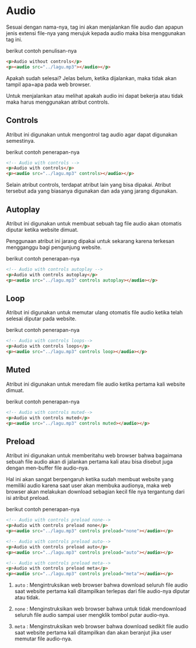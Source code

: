 # Audio

Sesuai dengan nama-nya, tag ini akan menjalankan file audio dan apapun jenis extensi file-nya yang merujuk kepada audio maka bisa menggunakan tag ini.

berikut contoh penulisan-nya

```html
<p>Audio without controls</p>
<p><audio src="../lagu.mp3"></audio></p>
```

Apakah sudah selesai? Jelas belum, ketika dijalankan, maka tidak akan tampil apa=apa pada web browser.

Untuk menjalankan atau melihat apakah audio ini dapat bekerja atau tidak maka harus menggunakan atribut controls.

## Controls

Atribut ini digunakan untuk mengontrol tag audio agar dapat digunakan semestinya.

berikut contoh penerapan-nya

```html
<!-- Audio with controls -->
<p>Audio with controls</p>
<p><audio src="../lagu.mp3" controls></audio></p>
```

Selain atribut controls, terdapat atribut lain yang bisa dipakai. Atribut tersebut ada yang biasanya digunakan dan ada yang jarang digunakan.

## Autoplay

Atribut ini digunakan untuk membuat sebuah tag file audio akan otomatis diputar ketika website dimuat.

Penggunaan atribut ini jarang dipakai untuk sekarang karena terkesan mengganggu bagi pengunjung website.

berikut contoh penerapan-nya

```html
<!-- Audio with controls autoplay -->
<p>Audio with controls autoplay</p>
<p><audio src="../lagu.mp3" controls autoplay></audio></p>
```

## Loop

Atribut ini digunakan untuk memutar ulang otomatis file audio ketika telah selesai diputar pada website.

berikut contoh penerapan-nya

```html
<!-- Audio with controls loops-->
<p>Audio with controls loops</p>
<p><audio src="../lagu.mp3" controls loop></audio></p>
```

## Muted

Atribut ini digunakan untuk meredam file audio ketika pertama kali website dimuat.

berikut contoh penerapan-nya

```html
<!-- Audio with controls muted-->
<p>Audio with controls muted</p>
<p><audio src="../lagu.mp3" controls muted></audio></p>
```

## Preload

Atribut ini digunakan untuk memberitahu web browser bahwa bagaimana sebuah file audio akan di jalankan pertama kali atau bisa disebut juga dengan men-buffer file audio-nya.

Hal ini akan sangat berpengaruh ketika sudah membuat website yang memiliki audio karena saat user akan membuka audionya, maka web browser akan melakukan download sebagian kecil file nya tergantung dari isi atribut preload.

berikut contoh penerapan-nya

```html
<!-- Audio with controls preload none-->
<p>Audio with controls preload none</p>
<p><audio src="../lagu.mp3" controls preload="none"></audio></p>

<!-- Audio with controls preload auto-->
<p>Audio with controls preload auto</p>
<p><audio src="../lagu.mp3" controls preload="auto"></audio></p>

<!-- Audio with controls preload meta-->
<p>Audio with controls preload meta</p>
<p><audio src="../lagu.mp3" controls preload="meta"></audio></p>
```

1. `auto` : Mengintruksikan web browser bahwa download seluruh file audio saat website pertama kali ditampilkan terlepas dari file audio-nya diputar atau tidak.

2. `none` : Menginstruksikan web browser bahwa untuk tidak mendownload seluruh file audio sampai user mengklik tombol putar audio-nya.

3. `meta` : Menginstruksikan web browser bahwa download sedikit file audio saat website pertama kali ditampilkan dan akan beranjut jika user memutar file audio-nya.